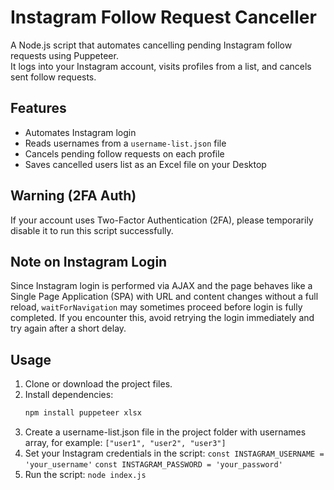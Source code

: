# Instagram Follow Request Canceller

A Node.js script that automates cancelling pending Instagram follow requests using Puppeteer.  
It logs into your Instagram account, visits profiles from a list, and cancels sent follow requests.

## Features

- Automates Instagram login
- Reads usernames from a `username-list.json` file
- Cancels pending follow requests on each profile
- Saves cancelled users list as an Excel file on your Desktop

## Warning (2FA Auth)

If your account uses Two-Factor Authentication (2FA), please temporarily disable it to run this script successfully.

## Note on Instagram Login

Since Instagram login is performed via AJAX and the page behaves like a Single Page Application (SPA) with URL and content changes without a full reload, `waitForNavigation` may sometimes proceed before login is fully completed. If you encounter this, avoid retrying the login immediately and try again after a short delay.

## Usage

1. Clone or download the project files.
2. Install dependencies:
   ```bash
   npm install puppeteer xlsx
   ```
3. Create a username-list.json file in the project folder with usernames array, for example:
   `["user1", "user2", "user3"]`
4. Set your Instagram credentials in the script:
   `const INSTAGRAM_USERNAME = 'your_username'`
   `const INSTAGRAM_PASSWORD = 'your_password'`
5. Run the script:
   `node index.js`
